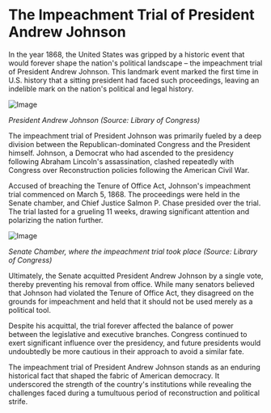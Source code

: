 # **The Impeachment Trial of President Andrew Johnson**

In the year 1868, the United States was gripped by a historic event that would forever shape the nation's political landscape – the impeachment trial of President Andrew Johnson. This landmark event marked the first time in U.S. history that a sitting president had faced such proceedings, leaving an indelible mark on the nation's political and legal history.

![Image](/img/1689479065344.png)

*President Andrew Johnson (Source: Library of Congress)*

The impeachment trial of President Johnson was primarily fueled by a deep division between the Republican-dominated Congress and the President himself. Johnson, a Democrat who had ascended to the presidency following Abraham Lincoln's assassination, clashed repeatedly with Congress over Reconstruction policies following the American Civil War.

Accused of breaching the Tenure of Office Act, Johnson's impeachment trial commenced on March 5, 1868. The proceedings were held in the Senate chamber, and Chief Justice Salmon P. Chase presided over the trial. The trial lasted for a grueling 11 weeks, drawing significant attention and polarizing the nation further.

![Image](/img/1689479074082.png)

*Senate Chamber, where the impeachment trial took place (Source: Library of Congress)*

Ultimately, the Senate acquitted President Andrew Johnson by a single vote, thereby preventing his removal from office. While many senators believed that Johnson had violated the Tenure of Office Act, they disagreed on the grounds for impeachment and held that it should not be used merely as a political tool.

Despite his acquittal, the trial forever affected the balance of power between the legislative and executive branches. Congress continued to exert significant influence over the presidency, and future presidents would undoubtedly be more cautious in their approach to avoid a similar fate.

The impeachment trial of President Andrew Johnson stands as an enduring historical fact that shaped the fabric of American democracy. It underscored the strength of the country's institutions while revealing the challenges faced during a tumultuous period of reconstruction and political strife.
